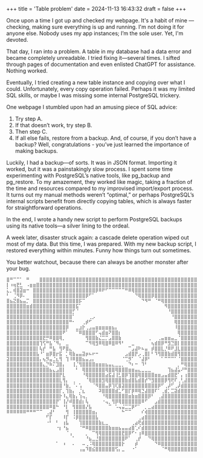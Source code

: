 +++
title = 'Table problem'
date = 2024-11-13 16:43:32
draft = false
+++

Once upon a time I got up and checked my webpage. It's a habit of mine — checking, making sure everything is up and running. I'm not doing it for anyone else. Nobody uses my app instances; I’m the sole user. Yet, I'm devoted.

That day, I ran into a problem. A table in my database had a data error and became completely unreadable. I tried fixing it—several times. I sifted through pages of documentation and even enlisted ChatGPT for assistance. Nothing worked.

Eventually, I tried creating a new table instance and copying over what I could. Unfortunately, every copy operation failed. Perhaps it was my limited SQL skills, or maybe I was missing some internal PostgreSQL trickery.

One webpage I stumbled upon had an amusing piece of SQL advice:

1. Try step A.
1. If that doesn’t work, try step B.
1. Then step C.
1. If all else fails, restore from a backup. And, of course, if you don’t have a backup? Well, congratulations - you’ve just learned the importance of making backups.

Luckily, I had a backup—of sorts. It was in JSON format. Importing it worked, but it was a painstakingly slow process. I spent some time experimenting with PostgreSQL’s native tools, like pg\_backup and pg\_restore. To my amazement, they worked like magic, taking a fraction of the time and resources compared to my improvised import/export process. It turns out my manual methods weren’t “optimal,” or perhaps PostgreSQL’s internal scripts benefit from directly copying tables, which is always faster for straightforward operations.

In the end, I wrote a handy new script to perform PostgreSQL backups using its native tools—a silver lining to the ordeal.

A week later, disaster struck again: a cascade delete operation wiped out most of my data. But this time, I was prepared. With my new backup script, I restored everything within minutes. Funny how things turn out sometimes.

You better watchout, because there can always be another monster after your bug.

```
⣿⠛⠉⠉⠁⠀⠛⠀⠀⠀⣿⣿⣿⣿⣿⣿⣿⣿⣿⣿⣿⣿⣿⣿⣿⣿⣿⣿⣿⣿⣿⣿⣿⣿⣿⣿⣿⣿⣿⣿⣿⣿⣿⣿⣿⣿⣿⣿⣿⣿⣿⣿⣿⣿⣿⣿⣿⣿⣿⣿⣿⣿⣿⣿⣿
⡇⠰⢶⣟⣃⠀⠠⣶⣶⣿⣿⣿⣿⣿⣿⣿⣿⣿⣿⣿⣿⣿⣿⣿⣿⣿⣿⣿⣿⣿⣿⣿⣿⣿⣿⣿⣿⣿⣿⣿⣿⣿⣿⣿⣿⣿⣿⣿⣿⣿⣿⣿⣿⣿⣿⣿⣿⣿⣿⣿⣿⣿⣿⣿⣿
⣅⡀⢾⣿⣽⣶⠒⠀⣿⣿⣿⣿⣿⣿⣿⣿⣿⣿⣿⣿⣿⣿⣿⣿⣿⣿⣿⡿⠿⠟⠋⠉⠉⠉⠉⠉⠛⠿⢿⣿⣿⣿⣿⣿⣿⣿⣿⣿⣿⣿⣿⣿⣿⣿⣿⣿⣿⣿⣿⣿⣿⣿⣿⣿⣿
⠃⠀⢈⠻⡿⠄⠀⠀⣿⣿⣿⣿⣿⣿⣿⣿⣿⣿⣿⣿⣿⣿⣿⣿⡿⠋⠁⠀⠀⠀⠀⠀⠀⠀⠀⠀⠀⠀⠀⠙⢿⣿⣿⣿⡿⣿⣿⣿⣿⣿⣿⣿⣿⣿⣿⣿⣿⣿⣿⣿⣿⣿⣿⣿⣿
⣿⣦⣝⣿⣦⣤⡉⠀⣿⣿⣿⣿⣿⣿⣿⣿⣿⣿⣿⣿⣿⣿⡯⠉⠀⠀⠀⠀⠀⠀⠀⠀⠀⠀⠀⠀⠀⠀⠀⠀⠀⠙⠻⠛⠀⠈⠛⢿⣿⣿⣿⣿⣿⣿⣿⣿⣿⣿⣿⣿⣿⣿⣿⣿⣿
⣿⣿⣿⣿⣿⣿⣶⣾⣿⣿⣿⣿⣿⣿⣿⣿⣿⣿⣿⣿⣿⣯⠁⠀⠀⠀⠀⠀⠀⠀⠀⠀⠀⠀⠀⠀⠀⠀⠀⠀⠀⠀⠀⠀⠀⠀⠀⠀⠻⣿⣿⣿⣿⣿⣿⣿⣿⣿⣿⣿⣿⣿⣿⣿⣿
⣿⣿⣿⣿⣿⣿⣿⣿⣿⣿⣿⣿⣿⣿⣿⣿⣿⣿⣿⣿⡋⠈⠀⠀⠀⠀⠀⠀⠀⠀⠀⠀⠀⠀⠀⠀⠀⠀⠀⠀⠀⠀⠀⠀⠀⠀⠀⠀⠀⠘⣿⣿⣿⣿⣿⣿⣿⣿⣿⣿⡿⣿⣯⣿⣿
⣿⣿⣿⣿⣿⣿⣿⣿⣿⣿⣿⣿⣿⣿⣿⣿⣿⣿⣿⣿⠁⠀⠀⠀⠀⢀⡠⠀⠀⠀⠀⠀⠀⠀⠀⠀⠀⠀⠀⠀⠀⠀⠀⠀⠀⠀⠀⠀⠀⠀⠘⣿⣿⣿⣿⣿⣿⣿⣿⣿⣿⣿⣿⣿⣿
⣿⣿⣿⣿⣿⣿⣿⣿⣿⣿⣿⣿⣿⣿⣿⣿⣿⣿⣿⠛⠂⠀⠀⢀⡾⠋⠀⠀⠀⠀⠀⠀⠀⠀⠀⠀⠀⠀⠀⠀⠀⠀⠀⠀⠀⠀⠀⠀⠀⠀⠀⢿⣿⣿⣿⣿⣿⣿⣿⣿⣿⣿⣿⣿⣿
⣿⣿⣿⣿⣿⣿⣿⣿⣿⣿⣿⣿⣿⣿⣿⣿⣿⣿⡿⠀⠀⣀⣰⡗⢀⣠⣤⣶⣶⣶⣶⣶⣦⡄⠀⠀⠀⠀⠀⠀⠀⠀⠀⠀⠀⠀⠀⠀⠀⠀⠀⠸⣿⣿⣿⣿⣿⣿⣿⣿⣿⣿⣿⣿⣿
⣿⣿⣿⣿⣿⣿⣿⣿⣿⣿⣿⣿⣿⣿⣿⣿⣿⠟⠁⠀⠀⠉⠿⣿⣿⣿⣿⠋⢤⣾⣶⠝⣿⣿⡆⠀⠀⠀⠀⠀⠀⠀⠀⠀⠀⠀⠀⠀⠀⠀⠀⠀⢿⣿⣿⣿⣿⣿⣿⣿⣿⣿⣿⣿⣿
⣿⣿⣿⣿⣿⣿⣿⣿⣿⣿⣿⣟⡛⠿⣿⣿⢿⡀⠀⠀⠀⠀⠀⠀⢻⣿⣿⣷⣌⣉⡉⣠⣿⣿⣷⠀⠀⠀⠀⠀⠀⠀⠀⢀⠀⠀⢀⣤⣶⣶⣤⣀⠈⣿⣿⣿⣿⣿⣿⣿⣿⣿⣿⣿⣿
⣿⣿⣿⣿⣿⣿⣿⣿⣿⣿⢹⢫⠛⣧⠈⠻⡄⠀⣀⠀⠀⠀⠀⠀⠉⠻⢿⣻⠿⢿⣿⠿⣿⠿⠻⠃⠀⠀⣀⠀⠀⠀⠀⠀⢦⣾⣿⡿⠛⣻⣙⣿⡇⣿⣿⣿⣿⣿⣿⣿⣿⣿⣿⣿⣿
⣿⣿⣿⣿⣿⣿⣿⣿⣿⡇⢧⡞⠀⠛⣧⠀⢻⠟⣿⣄⠀⠀⠀⠀⠀⠀⠀⠀⠀⠀⠀⠀⠀⠀⠀⠀⠀⠉⣠⣼⠗⠦⣤⠀⡾⣿⣿⣇⡘⠿⠟⣸⣇⣿⣿⣿⣿⣿⣿⣿⣿⣿⣿⣿⣿
⣿⣿⣿⣿⣿⣿⣿⣿⣿⣧⠘⠁⣶⡿⣿⡖⣯⠀⡁⢿⣷⣤⣤⣽⡶⠦⠖⠒⠀⠀⠀⠀⠀⠀⠀⠀⣠⣾⣿⡟⡠⢀⣿⡇⠃⠹⢻⣿⣿⣷⣾⣿⢻⣿⣿⣿⣿⣿⣿⣿⣿⣿⣿⣿⣿
⣽⣿⣿⣿⣿⣿⣿⣿⣿⣿⡄⢦⡻⣤⣈⣆⢻⠀⢹⠸⠿⣿⣿⣦⣤⣠⡄⠀⠀⠀⠀⠀⠀⠀⠀⠈⢉⡻⠁⠀⠈⣼⡿⠃⠀⠀⠀⠁⠉⠉⠉⠁⠈⣿⣿⣿⣿⣿⣿⣿⣿⣿⣿⣿⣿
⣿⣿⣿⣿⣿⣿⣿⣿⣿⣿⣿⣄⡙⠷⠍⣹⣿⡄⠀⠀⢸⡈⢻⣿⣿⣿⣿⣶⣶⣶⣦⣤⣄⣀⣀⡀⠀⠙⠆⠒⠀⠹⠃⠀⠀⠀⠀⠀⠀⠀⠀⠀⡀⠛⢿⣿⣿⣿⣿⣿⣿⣿⣿⣿⣿
⣿⣿⣿⣿⣿⣿⣿⣿⣿⣿⣿⣿⣿⣦⣄⣠⣿⡇⠀⠀⠀⠃⠀⢿⣿⣿⣿⣿⣿⣿⢿⣿⣿⢿⣿⣿⣿⣶⣶⣤⣄⣀⣀⣀⠀⠀⠀⠀⠀⢹⣦⣼⣥⠜⠛⣿⣿⣿⣿⣿⣿⣿⣿⣿⣿
⣿⣿⣿⣿⣿⣿⣿⣿⣿⣿⣿⣿⣿⣿⣿⣿⡟⣇⠀⠀⠀⠀⠀⠘⢿⣿⣿⣿⣿⣿⣴⣯⣼⢸⣃⣿⡿⢹⣿⣿⢿⣿⣿⣿⣿⣶⣶⣠⣤⣾⣿⣟⠁⡄⢰⣿⣿⣿⣿⣿⣿⣿⣿⣿⣿
⣿⣿⣿⣿⣿⣿⣿⣿⣿⣿⣿⣿⣿⣿⣿⣿⣇⢻⡄⠀⢀⠀⠀⠀⠈⢿⣿⣿⣿⣻⢿⣿⣿⣿⣿⣿⣷⣾⣿⣧⣾⣿⡞⠙⣻⣿⣿⣿⡿⢻⢟⠏⢀⢃⣼⣿⣿⣿⣿⣿⣿⣿⣿⣿⣿
⣿⣿⣿⣿⣿⣿⣿⣿⣿⣿⣿⣿⣿⣿⣿⣿⣿⠘⣷⡀⠈⠄⢡⠀⠀⠀⠈⠻⣿⣿⣤⡿⢹⢏⣿⣽⣿⣿⣿⣿⣿⣿⣿⣿⣿⣿⡿⠋⢀⡼⠋⢀⡼⣾⣿⣿⣿⣿⣿⣿⣿⣿⣿⣿⣿
⣿⣿⣿⣿⣿⣿⣿⣿⣿⣿⣿⣿⣿⣿⣿⣿⡏⡀⢹⣷⡄⠀⡈⣆⠀⠀⠀⠀⠽⣿⣿⣿⣿⣾⣁⠋⣿⡏⡿⠿⢿⣙⣼⣿⣿⠏⠁⢀⣾⡁⣉⣽⣾⣿⣿⣿⣿⣿⣿⣿⣿⣿⣿⣿⣿
⣿⣿⣿⣿⣿⣿⣿⣿⣿⣿⣿⣿⣿⣿⣿⣿⡗⠸⣄⢿⣷⡄⢱⢤⡀⠀⠀⠀⠀⠘⢿⣿⣿⣿⣿⣿⣿⣶⣷⣶⣿⣿⣿⡿⠃⠀⢀⣼⣿⣿⣿⣿⣿⣿⣿⣿⣿⣿⣿⣿⣿⣿⣿⣿⣿
⣿⣿⣿⣿⣿⣿⣿⣿⣿⣿⣿⣿⣿⣿⣿⡟⠁⢸⡜⠾⣿⣿⣾⡆⢧⠀⠀⠀⠀⠐⢤⡀⢻⡿⢿⣿⣿⣿⣿⣿⣿⠿⠋⠀⠀⣠⣾⣿⣿⣿⣿⣿⣿⣿⣿⣿⣿⣿⣿⣿⣿⣿⣿⣿⣿
⣿⣿⣿⣿⣿⣿⣿⣿⣿⣿⣿⣿⣿⠿⣿⠓⠀⠘⡇⠀⢻⣿⣿⣿⡜⣧⠀⠀⠀⠀⠀⠉⠀⠡⢤⣬⣉⣉⡿⠋⠁⠀⡀⣀⣴⣿⣿⣿⣿⣿⣿⣿⣿⣿⣿⣿⣿⣿⣿⣿⣿⣿⣿⣿⣿
⠿⠿⠿⠿⠿⠿⠛⠛⠛⠉⠉⠀⢀⣼⠃⠀⠀⠀⢻⠀⢸⣿⣿⣿⣿⣿⣶⡄⠀⠀⠀⠀⠀⠀⠀⠓⠉⠉⠀⠀⠀⠎⢾⣿⣿⣿⣿⣿⣿⣿⣿⣿⣿⣿⣿⣿⣿⣿⣿⣿⣿⣿⣿⣿⣿
⠀⠀⠀⠀⠀⠀⠀⠀⠀⠀⠀⠀⠋⡏⠀⠀⠀⠸⡏⠀⠨⡿⣿⣿⣿⣿⣿⣧⠀⠀⠀⠀⠀⠀⠀⠀⠀⠀⠀⠀⢀⣴⣿⣿⣿⣿⣿⣿⣿⣿⣿⣿⣿⣿⣿⣿⣿⣿⣿⣿⣿⣿⣿⣿⣿
⠀⠀⠀⠀⠀⠀⠀⠀⠀⠀⠀⠀⠐⠃⠀⠃⠀⢰⣧⠀⠀⠀⢹⣿⣿⣿⣿⣿⣷⣆⣀⠀⠀⠀⠀⠀⠀⠀⢀⣴⢟⣾⣿⣿⣿⣿⣿⣿⣿⣿⣿⣿⣿⣿⣿⣿⣿⣿⣿⣿⣿⣿⣿⣿⣿
⠀⠀⠀⠀⠀⠀⠀⠀⠀⠀⠀⠀⠀⠀⠀⠐⡆⠘⣦⠀⠀⠀⠈⠛⠿⣿⣿⣿⣿⣿⣿⣷⣶⣶⣦⣤⣤⣴⣿⢁⠎⣾⣿⣿⣿⣿⣿⣿⣿⣿⣿⣿⣿⣿⣿⣿⣿⣿⣿⣿⣿⣿⣿⣿⣿
⠀⠀⠀⠀⠀⠀⠀⠀⠀⠀⠀⠀⠀⠀⠀⠀⠀⠀⠈⢠⠀⠀⠀⠀⡀⠀⠉⢻⢿⣿⣿⣿⣿⣿⣿⣟⣿⡿⠋⠂⢰⠿⣿⣿⣿⣿⣿⣿⣿⣿⣿⣿⣿⣿⣿⣿⣿⣿⣿⣿⣿⣿⣿⣿⣿
⠀⠀⠀⠀⠀⠀⠀⠀⠀⠀⠀⠀⠀⠀⠀⠀⠀⠀⠀⠀⠁⠀⠀⠀⠘⣦⣀⣘⣿⣿⣿⣿⣿⣿⣿⣿⠟⠁⠀⢀⡞⠀⠀⠙⢿⣿⣿⣿⣿⣿⣿⣿⣿⣿⣿⣿⣿⣿⣿⣿⣿⣿⣿⣿⣿
⠀⠀⠀⠀⠀⠀⠀⠀⠀⠀⠀⠀⠀⠀⠀⠁⠀⠰⠀⠀⠄⠀⠀⠤⢀⠨⢿⣿⣿⣿⣿⣿⣿⣿⣿⡗⠀⠀⠀⡾⠀⠀⠀⠀⠀⠙⠿⣿⣿⣿⣿⣿⣿⣿⣿⣿⣿⣿⣿⣿⣿⣿⣿⣿⣿
⠀⠀⠀⠀⠀⠀⠀⠀⠀⠀⠀⠀⠀⠀⠀⠀⠀⠀⠀⠀⠀⠀⢠⣤⠹⣿⣮⣿⣿⣿⣿⣿⣿⢫⡄⣀⠀⠀⠐⠁⠀⠀⠀⠀⠀⠀⠀⠈⠛⢿⣿⣿⣿⣿⣿⣿⣿⣿⣿⣿⣿⣿⣿⣿⣿
```
